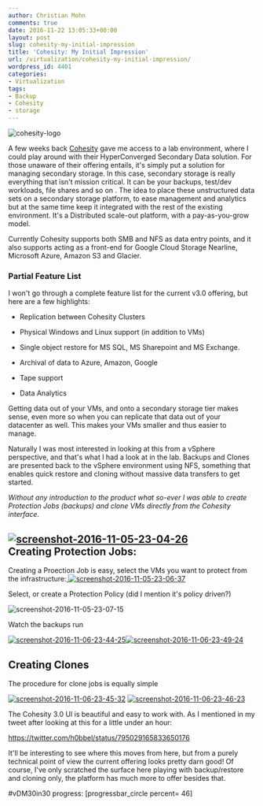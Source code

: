 ```yaml
---
author: Christian Mohn
comments: true
date: 2016-11-22 13:05:33+00:00
layout: post
slug: cohesity-my-initial-impression
title: 'Cohesity: My Initial Impression'
url: /virtualization/cohesity-my-initial-impression/
wordpress_id: 4401
categories:
- Virtualization
tags:
- Backup
- Cohesity
- storage
---
```


![cohesity-logo](http://vninja.net/wordpress/wp-content/uploads/2016/11/Cohesity-logo-300x232.png#floatleft)

A few weeks back [Cohesity](http://cohesity.com) gave me access to a lab environment, where I could play around with their HyperConverged Secondary Data solution. For those unaware of their offering entails, it's simply put a solution for managing secondary storage. In this case, secondary storage is really everything that isn't mission critical. It can be your backups, test/dev workloads, file shares and so on . The idea to place these unstructured data sets on a secondary storage platform, to ease management and analytics but at the same time keep it integrated with the rest of the existing environment. It's a Distributed scale-out platform, with a pay-as-you-grow model.

Currently Cohesity supports both SMB and NFS as data entry points, and it also supports acting as a front-end for Google Cloud Storage Nearline, Microsoft Azure, Amazon S3 and Glacier.

<!--more-->


### Partial Feature List



I won't go through a complete feature list for the current v3.0 offering, but here are a few highlights:





  * Replication between Cohesity Clusters


  * Physical Windows and Linux support (in addition to VMs)


  * Single object restore for MS SQL, MS Sharepoint and MS Exchange.


  * Archival of data to Azure, Amazon, Google


  * Tape support


  * Data Analytics



Getting data out of your VMs, and onto a secondary storage tier makes sense, even more so when you can replicate that data out of your datacenter as well. This makes your VMs smaller and thus easier to manage.

Naturally I was most interested in looking at this from a vSphere perspective, and that's what I had a look at in the lab. Backups and Clones are presented back to the vSphere environment using NFS, something that enables quick restore and cloning without massive data transfers to get started.

_Without any introduction to the product what so-ever I was able to create Protection Jobs (backups) and clone VMs directly from the Cohesity interface._



## [![screenshot-2016-11-05-23-04-26](http://vninja.net/wordpress/wp-content/uploads/2016/11/Screenshot-2016-11-05-23.04.26-300x216.png)](http://vninja.net/wordpress/wp-content/uploads/2016/11/Screenshot-2016-11-05-23.04.26.png)Creating Protection Jobs:



Creating a Proection Job is easy, select the VMs you want to protect from the infrastructure:[
](http://vninja.net/wordpress/wp-content/uploads/2016/11/Screenshot-2016-11-05-23.05.23.png) [![screenshot-2016-11-05-23-06-37](http://vninja.net/wordpress/wp-content/uploads/2016/11/Screenshot-2016-11-05-23.06.37-300x210.png)](http://vninja.net/wordpress/wp-content/uploads/2016/11/Screenshot-2016-11-05-23.06.37.png)

Select, or create a Protection Policy (did I mention it's policy driven?)

![screenshot-2016-11-05-23-07-15](http://vninja.net/wordpress/wp-content/uploads/2016/11/Screenshot-2016-11-05-23.07.15-300x172.png)

Watch the backups run

[![screenshot-2016-11-06-23-44-25](http://vninja.net/wordpress/wp-content/uploads/2016/11/Screenshot-2016-11-06-23.44.25-300x220.png)](http://vninja.net/wordpress/wp-content/uploads/2016/11/Screenshot-2016-11-06-23.44.25.png)[![screenshot-2016-11-06-23-49-24](http://vninja.net/wordpress/wp-content/uploads/2016/11/Screenshot-2016-11-06-23.49.24-300x193.png)](http://vninja.net/wordpress/wp-content/uploads/2016/11/Screenshot-2016-11-06-23.49.24.png)



## Creating Clones



The procedure for clone jobs is equally simple

[![screenshot-2016-11-06-23-45-32](http://vninja.net/wordpress/wp-content/uploads/2016/11/Screenshot-2016-11-06-23.45.32-300x269.png)](http://vninja.net/wordpress/wp-content/uploads/2016/11/Screenshot-2016-11-06-23.45.32.png) [![screenshot-2016-11-06-23-46-23](http://vninja.net/wordpress/wp-content/uploads/2016/11/Screenshot-2016-11-06-23.46.23-300x214.png)](http://vninja.net/wordpress/wp-content/uploads/2016/11/Screenshot-2016-11-06-23.46.23.png)











The Cohesity 3.0 UI is beautiful and easy to work with. As I mentioned in my tweet after looking at this for a little under an hour:

https://twitter.com/h0bbel/status/795029165833650176

It'll be interesting to see where this moves from here, but from a purely technical point of view the current offering looks pretty darn good! Of course, I've only scratched the surface here playing with backup/restore and cloning only, the platform has much more to offer besides that.

#vDM30in30 progress:
[progressbar_circle percent= 46]
